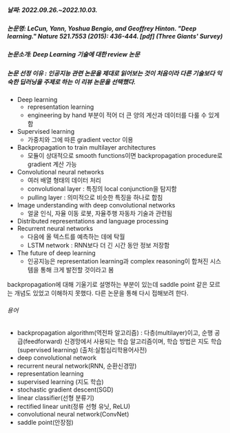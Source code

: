 ##### 날짜: 2022.09.26.~2022.10.03.
##### 논문명: LeCun, Yann, Yoshua Bengio, and Geoffrey Hinton. "Deep learning." Nature 521.7553 (2015): 436-444. [pdf] (Three Giants' Survey)
##### 논문소개: Deep Learning 기술에 대한 review 논문
##### 논문 선정 이유 : 인공지능 관련 논문을 제대로 읽어보는 것이 처음이라 다른 기술보다 익숙한 딥러닝을 주제로 하는 이 리뷰 논문을 선택했다.

- Deep learning
  - representation learning
  - engineering by hand 부분이 적어 더 큰 양의 계산과 데이터를 다룰 수 있게 함
- Supervised learning
  - 가중치와 그에 따른 gradient vector 이용
- Backpropagation to train multilayer architectures
  - 모듈이 상대적으로 smooth functions이면 backpropagation procedure로 gradient 계산 가능
- Convolutional neural networks
  - 여러 배열 형태의 데이터 처리
  -  convolutional layer : 특징의 local conjunction을 탐지함
  - pulling layer : 의미적으로 비슷한 특징을 하나로 합침
- Image understanding with deep convolutional networks
  - 얼굴 인식, 자율 이동 로봇, 자율주행 자동차 기술과 관련됨
- Distributed representations and language processing
- Recurrent neural networks
  - 다음에 올 텍스트를 예측하는 데에 탁월
  - LSTM network : RNN보다 더 긴 시간 동안 정보 저장함
- The future of deep learning
  - 인공지능은 representation learning과 complex reasoning이 합쳐진 시스템을 통해 크게 발전할 것이라고 봄

backpropagation에 대해 기울기로 설명하는 부분이 있는데 saddle point 같은 모르는 개념도 있었고 이해하지 못했다. 다른 논문을 통해 다시 접해보려 한다.


###### 용어
- backpropagation algorithm(역전파 알고리즘) : 다층(multilayer)이고, 순행 공급(feedforward) 신경망에서 사용되는 학습 알고리즘이며, 학습 방법은 지도 학습(supervised learning) (출처:실험심리학용어사전)
- deep convolutional network
- recurrent neural network(RNN, 순환신경망)
- representation learning
- supervised learning (지도 학습)
- stochastic gradient descent(SGD)
- linear classifier(선형 분류기)
- rectified linear unit(정류 선형 유닛, ReLU)
- convolutional neural network(ConvNet)
- saddle point(안장점)
